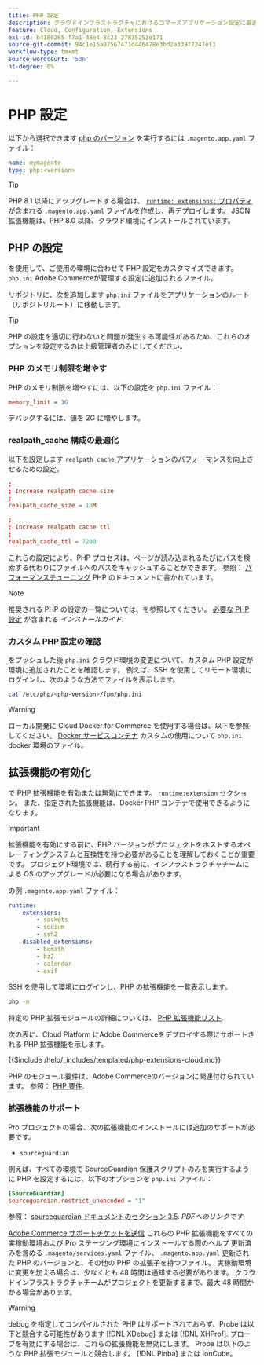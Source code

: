 ```yaml
---
title: PHP 設定
description: クラウドインフラストラクチャにおけるコマースアプリケーション設定に最適な PHP 設定について説明します。
feature: Cloud, Configuration, Extensions
exl-id: b4180265-f7a1-48e4-8c23-27835253e171
source-git-commit: 94c1e16a07567471d446478e3bd2a33977247ef3
workflow-type: tm+mt
source-wordcount: '536'
ht-degree: 0%

---
```


# PHP 設定

以下から選択できます [php のバージョン](https://experienceleague.adobe.com/docs/commerce-operations/installation-guide/system-requirements.html) を実行するには `.magento.app.yaml` ファイル：

```yaml
name: mymagento
type: php:<version>
```

>[!TIP]
>
>PHP 8.1 以降にアップグレードする場合は、 [`runtime: extensions:` プロパティ](properties.md#runtime) が含まれる `.magento.app.yaml` ファイルを作成し、再デプロイします。 JSON 拡張機能は、PHP 8.0 以降、クラウド環境にインストールされています。

## PHP の設定

を使用して、ご使用の環境に合わせて PHP 設定をカスタマイズできます。 `php.ini` Adobe Commerceが管理する設定に追加されるファイル。

リポジトリに、次を追加します `php.ini` ファイルをアプリケーションのルート（リポジトリルート）に移動します。

>[!TIP]
>
>PHP の設定を適切に行わないと問題が発生する可能性があるため、これらのオプションを設定するのは上級管理者のみにしてください。

### PHP のメモリ制限を増やす

PHP のメモリ制限を増やすには、以下の設定を `php.ini` ファイル：

```ini
memory_limit = 1G
```

デバッグするには、値を 2G に増やします。

### realpath_cache 構成の最適化

以下を設定します `realpath_cache` アプリケーションのパフォーマンスを向上させるための設定。

```conf
;
; Increase realpath cache size
;
realpath_cache_size = 10M

;
; Increase realpath cache ttl
;
realpath_cache_ttl = 7200
```

これらの設定により、PHP プロセスは、ページが読み込まれるたびにパスを検索する代わりにファイルへのパスをキャッシュすることができます。 参照： [パフォーマンスチューニング](https://www.php.net/manual/en/ini.core.php) PHP のドキュメントに書かれています。

>[!NOTE]
>
>推奨される PHP の設定の一覧については、を参照してください。 [必要な PHP 設定](https://experienceleague.adobe.com/docs/commerce-operations/installation-guide/prerequisites/php-settings.html) が含まれる _インストールガイド_.

### カスタム PHP 設定の確認

をプッシュした後 `php.ini` クラウド環境の変更について、カスタム PHP 設定が環境に追加されたことを確認します。 例えば、SSH を使用してリモート環境にログインし、次のような方法でファイルを表示します。

```bash
cat /etc/php/<php-version>/fpm/php.ini
```

>[!WARNING]
>
>ローカル開発に Cloud Docker for Commerce を使用する場合は、以下を参照してください。 [Docker サービスコンテナ](https://developer.adobe.com/commerce/cloud-tools/docker/containers/service/#fpm-container) カスタムの使用について `php.ini` docker 環境のファイル。

## 拡張機能の有効化

で PHP 拡張機能を有効または無効にできます。 `runtime:extension` セクション。 また、指定された拡張機能は、Docker PHP コンテナで使用できるようになります。

>[!IMPORTANT]
>
>拡張機能を有効にする前に、PHP バージョンがプロジェクトをホストするオペレーティングシステムと互換性を持つ必要があることを理解しておくことが重要です。 プロジェクト環境では、続行する前に、インフラストラクチャチームによる OS のアップグレードが必要になる場合があります。

の例 `.magento.app.yaml` ファイル：

```yaml
runtime:
    extensions:
        - sockets
        - sodium
        - ssh2
    disabled_extensions:
        - bcmath
        - bz2
        - calendar
        - exif
```

SSH を使用して環境にログインし、PHP の拡張機能を一覧表示します。

```bash
php -m
```

特定の PHP 拡張モジュールの詳細については、 [PHP 拡張機能リスト](https://www.php.net/manual/en/extensions.alphabetical.php).

次の表に、Cloud Platform にAdobe Commerceをデプロイする際にサポートされる PHP 拡張機能を示します。

{{$include /help/_includes/templated/php-extensions-cloud.md}}

PHP のモジュール要件は、Adobe Commerceのバージョンに関連付けられています。 参照： [PHP 要件](https://experienceleague.adobe.com/docs/commerce-operations/installation-guide/prerequisites/php-settings.html).

### 拡張機能のサポート

Pro プロジェクトの場合、次の拡張機能のインストールには追加のサポートが必要です。

- `sourceguardian`

例えば、すべての環境で SourceGuardian 保護スクリプトのみを実行するように PHP を設定するには、以下のオプションを `php.ini` ファイル：

```ini
[SourceGuardian]
sourceguardian.restrict_unencoded = "1"
```

参照： [sourceguardian ドキュメントのセクション 3.5](https://sourceguardian.com/demofiles/files/SourceGuardian%20for%20Linux%20User%20Manual.pdf). _PDFへのリンクです_.

[Adobe Commerce サポートチケットを送信](https://experienceleague.adobe.com/docs/commerce-knowledge-base/kb/help-center-guide/magento-help-center-user-guide.html#submit-ticket) これらの PHP 拡張機能をすべての実稼動環境および Pro ステージング環境にインストールする際のヘルプ 更新済みを含める `.magento/services.yaml` ファイル、 `.magento.app.yaml` 更新された PHP のバージョンと、その他の PHP の拡張子を持つファイル。 実稼動環境に変更を加える場合は、少なくとも 48 時間は通知する必要があります。 クラウドインフラストラクチャチームがプロジェクトを更新するまで、最大 48 時間かかる場合があります。

>[!WARNING]
>
>debug を指定してコンパイルされた PHP はサポートされておらず、Probe は以下と競合する可能性があります [!DNL XDebug] または [!DNL XHProf]. プローブを有効にする場合は、これらの拡張機能を無効にします。 Probe は以下のような PHP 拡張モジュールと競合します。 [!DNL Pinba] または IonCube。
